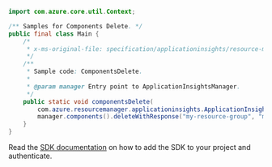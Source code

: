 ```java
import com.azure.core.util.Context;

/** Samples for Components Delete. */
public final class Main {
    /*
     * x-ms-original-file: specification/applicationinsights/resource-manager/Microsoft.Insights/stable/2020-02-02/examples/ComponentsDelete.json
     */
    /**
     * Sample code: ComponentsDelete.
     *
     * @param manager Entry point to ApplicationInsightsManager.
     */
    public static void componentsDelete(
        com.azure.resourcemanager.applicationinsights.ApplicationInsightsManager manager) {
        manager.components().deleteWithResponse("my-resource-group", "my-component", Context.NONE);
    }
}
```

Read the [SDK documentation](https://github.com/Azure/azure-sdk-for-java/blob/azure-resourcemanager-applicationinsights_1.0.0-beta.4/sdk/applicationinsights/azure-resourcemanager-applicationinsights/README.md) on how to add the SDK to your project and authenticate.
